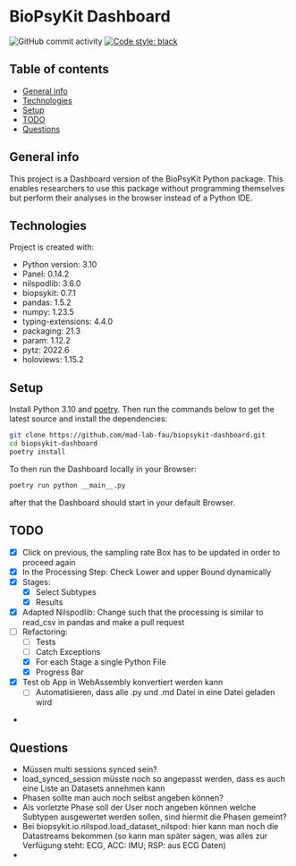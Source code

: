 # BioPsyKit Dashboard

![GitHub commit activity](https://img.shields.io/github/commit-activity/m/mad-lab-fau/biopsykit-dashboard)
[![Code style: black](https://img.shields.io/badge/code%20style-black-000000.svg)](https://github.com/psf/black)


## Table of contents
* [General info](#general-info)
* [Technologies](#technologies)
* [Setup](#setup)
* [TODO](#TODO)
* [Questions](#questions)
## General info
This project is a Dashboard version of the BioPsyKit Python package. This enables researchers
to use this package without programming themselves but perform their analyses in the browser 
instead of a Python IDE. 
	
## Technologies
Project is created with:
* Python version: 3.10
* Panel: 0.14.2
* nilspodlib: 3.6.0
* biopsykit: 0.7.1
* pandas: 1.5.2
* numpy: 1.23.5
* typing-extensions: 4.4.0
* packaging: 21.3
* param: 1.12.2
* pytz: 2022.6
* holoviews: 1.15.2

	
## Setup
Install Python 3.10 and [poetry](https://python-poetry.org).
Then run the commands below to get the latest source and install the dependencies:

```bash
git clone https://github.com/mad-lab-fau/biopsykit-dashboard.git
cd biopsykit-dashboard
poetry install
```

To then run the Dashboard locally in your Browser:

```bash
poetry run python __main__.py
```

after that the Dashboard should start in your default Browser.

## TODO

- [X] Click on previous, the sampling rate Box has to be updated in order to proceed again
- [X] In the Processing Step: Check Lower and upper Bound dynamically
- [X] Stages: 
  - [X] Select Subtypes
  - [X] Results
- [X] Adapted Nilspodlib: Change such that the processing is similar to read_csv in pandas and make a pull request
- [ ] Refactoring: 
  - [ ] Tests
  - [ ] Catch Exceptions
  - [X] For each Stage a single Python File
  - [X] Progress Bar
- [X] Test ob App in WebAssembly konvertiert werden kann
  - [ ] Automatisieren, dass alle .py und .md Datei in eine Datei geladen wird
- 
## Questions
* Müssen multi sessions synced sein?
* load_synced_session müsste noch so angepasst werden, dass es auch eine Liste an Datasets annehmen kann
* Phasen sollte man auch noch selbst angeben können?
* Als vorletzte Phase soll der User noch angeben können welche Subtypen ausgewertet werden sollen, sind hiermit die Phasen gemeint?
* Bei biopsykit.io.nilspod.load_dataset_nilspod: hier kann man noch die Datastreams bekommen (so kann man später sagen, was alles zur Verfügung steht: ECG,
ACC: IMU; RSP: aus ECG Daten)
* 
